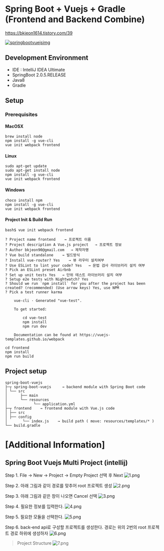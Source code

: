 Spring Boot + Vuejs + Gradle (Frontend and Backend Combine)
=========

https://bkjeon1614.tistory.com/39

[![springbootvuejsimg](https://t1.daumcdn.net/cfile/tistory/996A9C3B5BB1A77516)]()

## Development Environment 
* IDE : IntelliJ IDEA Ultimate
* SpringBoot 2.0.5.RELEASE
* Java8
* Gradle

## Setup

### Prerequisites

#### MacOSX
```
brew install node
npm install -g vue-cli
vue init webpack frontend
```

#### Linux
```
sudo apt-get update
sudo apt-get install node
npm install -g vue-cli
vue init webpack frontend
```

#### Windows
```
choco install npm
npm install -g vue-cli
vue init webpack frontend
```

#### Project Init & Build Run
```
bash$ vue init webpack frontend 
    
? Project name frontend    → 프로젝트 이름
? Project description A Vue.js project   → 프로젝트 정보 
? Author bkjeon90@gmail.com   → 제작자명
? Vue build standalone    → 빌드방식  
? Install vue-router? Yes    → 뷰 라우터 설치여부
? Use ESLint to lint your code? Yes   → 문법 검사 라이브러리 설치 여부
? Pick an ESLint preset Airbnb     
? Set up unit tests Yes   → 단위 테스트 라이브러리 설치 여부
? Setup e2e tests with Nightwatch? Yes 
? Should we run `npm install` for you after the project has been created? (recommended) (Use arrow keys) Yes, use NPM
? Pick a test runner karma 

    vue-cli · Generated "vue-test". 

    To get started: 

        cd vue-test 
        npm install 
        npm run dev 

    Documentation can be found at https://vuejs-templates.github.io/webpack
```
    
```    
cd frontend
npm install
npm run build
```

## Project setup
```
spring-boot-vuejs
├─┬ spring-boot-vuejs     → backend module with Spring Boot code
│ └── src
│      ├── main
│      └── resources
│            └── application.yml
├─┬ frontend    → frontend module with Vue.js code
│ ├── src
│ ├── config
│       └── index.js    → build path ( move: resources/templates/* )
└── build.gradle    
```

# [Additional Information]
## Spring Boot Vuejs Multi Project (intellij)

Step 1. File -> New -> Project -> Empty Project 선택 후 Next
![1.png](docs/img/1.png)

Step 2. 아래 그림과 같이 경로를 맞추어 root 프로젝트 생성
![2.png](docs/img/2.png)

Step 3. 아래 그림과 같은 창이 나오면 Cancel 선택
![3.png](docs/img/3.png)

Step 4. 필요한 정보를 입력한다.
![4.png](docs/img/4.png)

Step 5. 필요한 모듈을 선택한다.
![5.png](docs/img/5.png)

Step 6. back-end api로 구성할 프로젝트를 생성한다. 경로는 위의 2번의 root 프로젝트 경로 하위에 생성하자
![6.png](docs/img/6.png)

> Project Structure
![7.png](docs/img/7.png)
